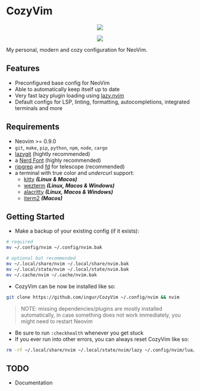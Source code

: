 # CozyVim

<p align="center">
  <img src="https://github-production-user-asset-6210df.s3.amazonaws.com/45173070/273734086-771e98dc-0a30-419d-be97-af587ce28ef1.png"/>
</p>
<p align="center">
  <img src="https://github-production-user-asset-6210df.s3.amazonaws.com/45173070/273744812-291c6b8a-b7a0-449e-a860-93fd5f52950b.png"/>
</p>

My personal, modern and cozy configuration for NeoVim.

## Features

- Preconfigured base config for NeoVim
- Able to automatically keep itself up to date
- Very fast lazy plugin loading using [lazy.nvim](https://github.com/folke/lazy.nvim)
- Default configs for LSP, linting, formatting, autocompletions, integrated terminals and more

## Requirements

- Neovim >= 0.9.0
- `git`, `make`, `pip`, `python`, `npm`, `node`, `cargo`
- [lazygit](https://github.com/jesseduffield/lazygit) (hightly recommended)
- a [Nerd Font](https://www.nerdfonts.com/) (highly recommended)
- [ripgrep](https://github.com/BurntSushi/ripgrep) and [fd](https://github.com/sharkdp/fd) for telescope (recommended)
- a terminal with true color and _undercurl_ support:
  - [kitty](https://github.com/kovidgoyal/kitty) **_(Linux & Macos)_**
  - [wezterm](https://github.com/wez/wezterm) **_(Linux, Macos & Windows)_**
  - [alacritty](https://github.com/alacritty/alacritty) **_(Linux, Macos & Windows)_**
  - [iterm2](https://iterm2.com/) **_(Macos)_**

## Getting Started

- Make a backup of your existing config (if it exists):
```bash
# required
mv ~/.config/nvim ~/.config/nvim.bak

# optional but recommended
mv ~/.local/share/nvim ~/.local/share/nvim.bak
mv ~/.local/state/nvim ~/.local/state/nvim.bak
mv ~/.cache/nvim ~/.cache/nvim.bak
```
- CozyVim can be now be installed like so:
```bash
git clone https://github.com/ingur/CozyVim ~/.config/nvim && nvim
```
> NOTE: missing dependencies/plugins are mostly installed automatically, in case something does not work immediately, you might need to restart Neovim

- Be sure to run `:checkhealth` whenever you get stuck
- If you ever run into other errors, you can always reset CozyVim like so:
```bash
rm -rf ~/.local/share/nvim ~/.local/state/nvim/lazy ~/.config/nvim/lua/custom/lazy-lock.json
```

## TODO
- Documentation
